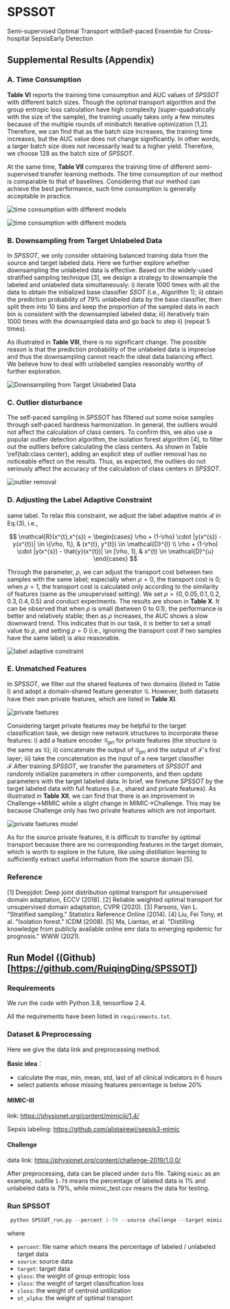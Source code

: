 # SPSSOT

Semi-supervised Optimal Transport withSelf-paced Ensemble for Cross-hospital SepsisEarly Detection

## Supplemental Results (Appendix)

### A. Time Consumption

**Table VI** reports the training time consumption and AUC values of *SPSSOT* with different batch sizes. Though the optimal transport algorithm and the group entropic loss calculation have high complexity (super-quadratically with the size of the sample), the training usually takes only a few minutes because of the multiple rounds of minibatch iterative optimization [1,2]. Therefore, we can find that as the batch size increases, the training time increases, but the AUC value does not change significantly. In other words, a larger batch size does not necessarily lead to a higher yield. Therefore, we choose 128 as the batch size of *SPSSOT*.

At the same time, **Table VII** compares the training time of different semi-supervised transfer learning methods. The time consumption of our method is comparable to that of baselines. Considering that our method can achieve the best performance, such time consumption is generally acceptable in practice.

![time consumption with different models](./figures/A.tableVI.png)

![time consumption with different models](./figures/A.tableVII.png)

### B. Downsampling from Target Unlabeled Data

In *SPSSOT*, we only consider obtaining balanced training data from the source and target labeled data. Here we further explore whether downsampling the unlabeled data is effective. Based on the widely-used stratified sampling technique [3], we design a strategy to downsample the labeled and unlabeled data simultaneously: i) iterate 1000 times with all the data to obtain the initialized base classifier *SSOT* (i.e., Algorithm 1); ii) obtain the prediction probability of 79% unlabeled data by the base classifier, then split them into 10 bins and keep the proportion of the sampled data in each bin is consistent with the downsampled labeled data; iii) iteratively train 1000 times with the downsampled data and go back to step ii) (repeat 5 times).

As illustrated in **Table VIII**, there is no significant change. The possible reason is that the prediction probability of the unlabeled data is imprecise and thus the downsampling cannot reach the ideal data balancing effect. We believe how to deal with unlabeled samples reasonably worthy of further exploration.

![Downsampling from Target Unlabeled Data](./figures/B.tableVIII.png)   


### C. Outlier disturbance

The self-paced sampling in *SPSSOT* has filtered out some noise samples through self-paced hardness harmonization. In general, the outliers would not affect the calculation of class centers.
To confirm this, we also use a popular outlier detection algorithm, the isolation forest algorithm [4], to filter out the outliers before calculating the class centers.
As shown in Table \ref{tab:class center}, adding an explicit step of outlier removal has no noticeable effect on the results. Thus, as expected, the outliers do not seriously affect the accuracy of the calculation of class centers in *SPSSOT*.

![outlier removal](./figures/C.tableIX.png)

### D. Adjusting the Label Adaptive Constraint

same label.
To relax this constraint, we adjust the label adaptive matrix $\mathcal{R}$ in Eq.(3), i.e.,

$$
\mathcal{R}(x^{t},x^{s}) = \begin{cases}
    \rho + (1-\rho) \cdot |y(x^{s}) - y(x^{t})| \in \{\rho, 1\}, & (x^{t}, y^{t}) \in \mathcal{D}^{l} \\
    \rho + (1-\rho) \cdot |y(x^{s}) - \hat{y}(x^{t})| \in [\rho, 1], & x^{t} \in \mathcal{D}^{u}
    \end{cases}
$$

Through the parameter, $\rho$, we can adjust the transport cost between two samples with the same label; especially when $\rho = 0$, the transport cost is 0; when $\rho =1$, the transport cost is calculated only according to the similarity of features (same as the unsupervised setting). We set $\rho = \{0, 0.05, 0.1, 0.2, 0.3, 0.4, 0.5\}$ and conduct experiments. The results are shown in **Table X**. It can be observed that when $\rho$ is small (between 0 to 0.1), the performance is better and relatively stable; then as $\rho$ increases, the AUC shows a slow downward trend. This indicates that in our task, it is better to set a small value to $\rho$, and setting $\rho = 0$ (i.e., ignoring the transport cost if two samples have the same label) is also reasonable.

![label adaptive constraint](./figures/D.tableX.png)

### E. Unmatched Features

In *SPSSOT*, we filter out the shared features of two domains (listed in Table I) and adopt a domain-shared feature generator $\mathcal{G}$. However, both datasets have their own private features, which are listed in **Table XI**.

![private faetures](./figures/E.tableXI.png)

Considering target private features may be helpful to the target classification task, we design new network structures to incorporate these features: i) add a feature encoder $\mathcal{G}_{pri}$ for private features (the structure is the same as $\mathcal{G}$); ii) concatenate the output of $\mathcal{G}_{pri}$ and the output of $\mathcal{F}$'s first layer; iii) take the concatenation as the input of a new target classifier $\mathcal{F}$.After training *SPSSOT*, we transfer the parameters of *SPSSOT* and randomly initialize parameters in other components, and then update parameters with the target labeled data. In brief, we finetune *SPSSOT* by the target labeled data with full features (i.e., shared and private features). As illustrated in **Table XII**, we can find that there is an improvement in Challenge$\to$MIMIC while a slight change in MIMIC$\to$Challenge. This may be because Challenge only has two private features which are not important.

![private faetures model](./figures/E.tableXII.png)

As for the source private features, it is difficult to transfer by optimal transport because there are no corresponding features in the target domain, which is worth to explore in the future, like using distillation learning to sufficiently extract useful information from the source domain [5].

### Reference

[1] Deepjdot: Deep joint distribution optimal transport for unsupervised domain adaptation, ECCV (2018).
[2] Reliable weighted optimal transport for unsupervised domain adaptation, CVPR (2020).
[3] Parsons, Van L. "Stratified sampling." Statistics Reference Online (2014).
[4] Liu, Fei Tony, et al. "Isolation forest." ICDM (2008).
[5] Ma, Liantao, et al. "Distilling knowledge from publicly available online emr data to emerging epidemic for prognosis." WWW (2021).


## Run Model ((Github)[https://github.com/RuiqingDing/SPSSOT])

### Requirements

We run the code with Python 3.8, tensorflow 2.4.

All the requirements have been listed in `requirements.txt`.

### Dataset & Preprocessing

Here we give the data link and preprocessing method.

**Basic idea**：

- calculate the max, min, mean, std, last of all clinical indicators in 6 hours
- select patients whose missing features percentage is below 20%

#### MIMIC-III

link: https://physionet.org/content/mimiciii/1.4/

Sepsis labeling: https://github.com/alistairewj/sepsis3-mimic

#### Challenge

data link: https://physionet.org/content/challenge-2019/1.0.0/

After preprocessing, data can be placed under `data` file. Taking `mimic` as an example, subfile `1-79` means the percentage of labeled data is 1% and unlabeled data is 79%, while mimic_test.csv means the data for testing.

### Run SPSSOT

```python
 python SPSSOT_run.py --percent 1-79 --source challenge --target mimic --gloss 0.5 --sloss 1.0 --closs 0.15 --ot_alpha 0.1
```

where

- `percent`: file name which means the percentage of labeled / unlabeled target data
- `source`: source data
- `target`: target data
- `gloss`: the weight of group entropic loss
- `sloss`: the weight of target classification loss
- `closs`: the weight of centroid untilization
- `ot_alpha`: the weight of optimal transport
